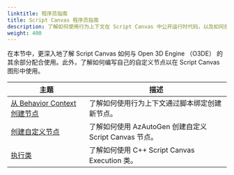 ```yaml
---
linktitle: 程序员指南
title: Script Canvas 程序员指南
description: 了解如何使用行为上下文在 Script Canvas 中公开运行时代码，以及如何创建自定义节点。
weight: 400
---
```


在本节中，更深入地了解 Script Canvas 如何与 Open 3D Engine （O3DE） 的其余部分配合使用。此外，了解如何编写自己的自定义节点以在 Script Canvas 图形中使用。

| 主题 |描述|
| --- | --- |
| [从 Behavior Context 创建节点](behavior-context) | 了解如何使用行为上下文通过脚本绑定创建新节点。 |
| [创建自定义节点](custom-nodes/) | 了解如何使用 AzAutoGen 创建自定义 Script Canvas 节点。 |
| [执行类](execution) | 了解如何使用 C++ Script Canvas Execution 类。 |
